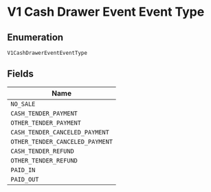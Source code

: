 
# V1 Cash Drawer Event Event Type

## Enumeration

`V1CashDrawerEventEventType`

## Fields

| Name |
|  --- |
| `NO_SALE` |
| `CASH_TENDER_PAYMENT` |
| `OTHER_TENDER_PAYMENT` |
| `CASH_TENDER_CANCELED_PAYMENT` |
| `OTHER_TENDER_CANCELED_PAYMENT` |
| `CASH_TENDER_REFUND` |
| `OTHER_TENDER_REFUND` |
| `PAID_IN` |
| `PAID_OUT` |

